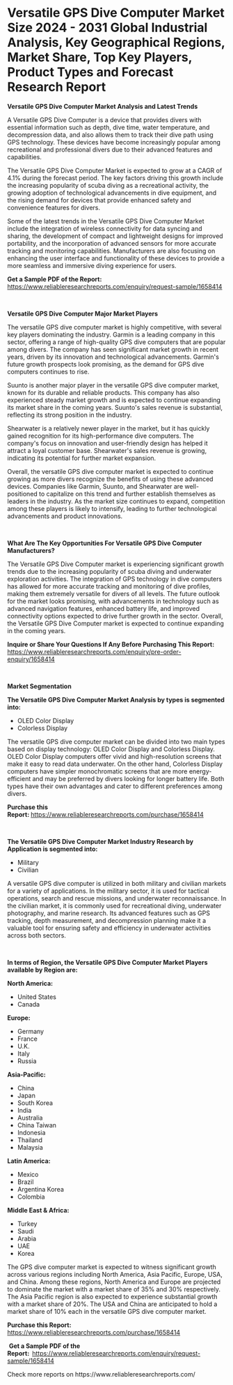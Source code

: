 <p><h1>Versatile GPS Dive Computer Market Size 2024 - 2031 Global Industrial Analysis, Key Geographical Regions, Market Share, Top Key Players, Product Types and Forecast Research Report</h1></p><p><strong>Versatile GPS Dive Computer Market Analysis and Latest Trends</strong></p>
<p><p>A Versatile GPS Dive Computer is a device that provides divers with essential information such as depth, dive time, water temperature, and decompression data, and also allows them to track their dive path using GPS technology. These devices have become increasingly popular among recreational and professional divers due to their advanced features and capabilities.</p><p>The Versatile GPS Dive Computer Market is expected to grow at a CAGR of 4.1% during the forecast period. The key factors driving this growth include the increasing popularity of scuba diving as a recreational activity, the growing adoption of technological advancements in dive equipment, and the rising demand for devices that provide enhanced safety and convenience features for divers.</p><p>Some of the latest trends in the Versatile GPS Dive Computer Market include the integration of wireless connectivity for data syncing and sharing, the development of compact and lightweight designs for improved portability, and the incorporation of advanced sensors for more accurate tracking and monitoring capabilities. Manufacturers are also focusing on enhancing the user interface and functionality of these devices to provide a more seamless and immersive diving experience for users.</p></p>
<p><strong>Get a Sample PDF of the Report:&nbsp;</strong> <a href="https://www.reliableresearchreports.com/enquiry/request-sample/1658414">https://www.reliableresearchreports.com/enquiry/request-sample/1658414</a></p>
<p>&nbsp;</p>
<p><strong>Versatile GPS Dive Computer Major Market Players</strong></p>
<p><p>The versatile GPS dive computer market is highly competitive, with several key players dominating the industry. Garmin is a leading company in this sector, offering a range of high-quality GPS dive computers that are popular among divers. The company has seen significant market growth in recent years, driven by its innovation and technological advancements. Garmin's future growth prospects look promising, as the demand for GPS dive computers continues to rise.</p><p>Suunto is another major player in the versatile GPS dive computer market, known for its durable and reliable products. This company has also experienced steady market growth and is expected to continue expanding its market share in the coming years. Suunto's sales revenue is substantial, reflecting its strong position in the industry.</p><p>Shearwater is a relatively newer player in the market, but it has quickly gained recognition for its high-performance dive computers. The company's focus on innovation and user-friendly design has helped it attract a loyal customer base. Shearwater's sales revenue is growing, indicating its potential for further market expansion.</p><p>Overall, the versatile GPS dive computer market is expected to continue growing as more divers recognize the benefits of using these advanced devices. Companies like Garmin, Suunto, and Shearwater are well-positioned to capitalize on this trend and further establish themselves as leaders in the industry. As the market size continues to expand, competition among these players is likely to intensify, leading to further technological advancements and product innovations.</p></p>
<p>&nbsp;</p>
<p><strong>What Are The Key Opportunities For Versatile GPS Dive Computer Manufacturers?</strong></p>
<p><p>The Versatile GPS Dive Computer market is experiencing significant growth trends due to the increasing popularity of scuba diving and underwater exploration activities. The integration of GPS technology in dive computers has allowed for more accurate tracking and monitoring of dive profiles, making them extremely versatile for divers of all levels. The future outlook for the market looks promising, with advancements in technology such as advanced navigation features, enhanced battery life, and improved connectivity options expected to drive further growth in the sector. Overall, the Versatile GPS Dive Computer market is expected to continue expanding in the coming years.</p></p>
<p><strong>Inquire or Share Your Questions If Any Before Purchasing This Report:</strong> <a href="https://www.reliableresearchreports.com/enquiry/pre-order-enquiry/1658414">https://www.reliableresearchreports.com/enquiry/pre-order-enquiry/1658414</a></p>
<p>&nbsp;</p>
<p><strong>Market Segmentation</strong></p>
<p><strong>The Versatile GPS Dive Computer Market Analysis by types is segmented into:</strong></p>
<p><ul><li>OLED Color Display</li><li>Colorless Display</li></ul></p>
<p><p>The versatile GPS dive computer market can be divided into two main types based on display technology: OLED Color Display and Colorless Display. OLED Color Display computers offer vivid and high-resolution screens that make it easy to read data underwater. On the other hand, Colorless Display computers have simpler monochromatic screens that are more energy-efficient and may be preferred by divers looking for longer battery life. Both types have their own advantages and cater to different preferences among divers.</p></p>
<p><strong>Purchase this Report:&nbsp;</strong><a href="https://www.reliableresearchreports.com/purchase/1658414">https://www.reliableresearchreports.com/purchase/1658414</a></p>
<p>&nbsp;</p>
<p><strong>The Versatile GPS Dive Computer Market Industry Research by Application is segmented into:</strong></p>
<p><ul><li>Military</li><li>Civilian</li></ul></p>
<p><p>A versatile GPS dive computer is utilized in both military and civilian markets for a variety of applications. In the military sector, it is used for tactical operations, search and rescue missions, and underwater reconnaissance. In the civilian market, it is commonly used for recreational diving, underwater photography, and marine research. Its advanced features such as GPS tracking, depth measurement, and decompression planning make it a valuable tool for ensuring safety and efficiency in underwater activities across both sectors.</p></p>
<p>&nbsp;</p>
<p><strong>In terms of Region, the Versatile GPS Dive Computer Market Players available by Region are:</strong></p>
<p>
    <p> <strong> North America: </strong>
        <ul>
            <li>United States</li>
            <li>Canada</li>
        </ul>
        </p> 
    <p> <strong> Europe: </strong>
        <ul>
            <li>Germany</li>
            <li>France</li>
            <li>U.K.</li>
            <li>Italy</li>
            <li>Russia</li>
        </ul>
        </p> 
    <p> <strong> Asia-Pacific: </strong>
        <ul>
            <li>China</li>
            <li>Japan</li>
            <li>South Korea</li>
            <li>India</li>
            <li>Australia</li>
            <li>China Taiwan</li>
            <li>Indonesia</li>
            <li>Thailand</li>
            <li>Malaysia</li>
        </ul>
        </p> 
    <p> <strong> Latin America: </strong>
        <ul>
            <li>Mexico</li>
            <li>Brazil</li>
            <li>Argentina Korea</li>
            <li>Colombia</li>
        </ul>
        </p> 
    <p> <strong> Middle East & Africa: </strong>
        <ul>
            <li>Turkey</li>
            <li>Saudi</li>
            <li>Arabia</li>
            <li>UAE</li>
            <li>Korea</li>
        </ul>
    </p>
    </p>
<p><p>The GPS dive computer market is expected to witness significant growth across various regions including North America, Asia Pacific, Europe, USA, and China. Among these regions, North America and Europe are projected to dominate the market with a market share of 35% and 30% respectively. The Asia Pacific region is also expected to experience substantial growth with a market share of 20%. The USA and China are anticipated to hold a market share of 10% each in the versatile GPS dive computer market.</p></p>
<p><strong>Purchase this Report: </strong><a href="https://www.reliableresearchreports.com/purchase/1658414">https://www.reliableresearchreports.com/purchase/1658414</a></p>
<p>&nbsp;<strong>Get a Sample PDF of the Report:&nbsp;&nbsp;</strong><a href="https://www.reliableresearchreports.com/enquiry/request-sample/1658414">https://www.reliableresearchreports.com/enquiry/request-sample/1658414</a></p>
<p><strong></strong></p>
<p>Check more reports on https://www.reliableresearchreports.com/</p>